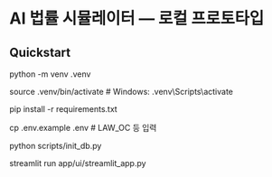 # AI 법률 시뮬레이터 — 로컬 프로토타입
## Quickstart
python -m venv .venv

source .venv/bin/activate  # Windows: .venv\Scripts\activate

pip install -r requirements.txt

cp .env.example .env  # LAW_OC 등 입력

python scripts/init_db.py

streamlit run app/ui/streamlit_app.py
